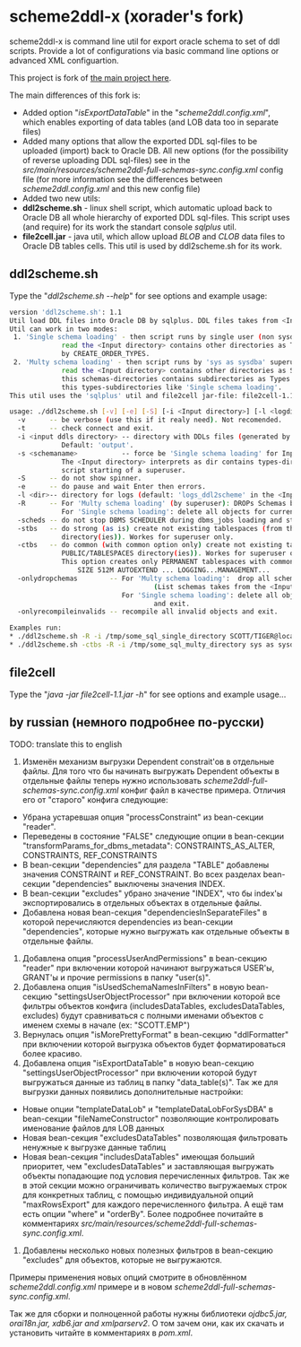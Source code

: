 # scheme2ddl-x (xorader's fork)

scheme2ddl-x is command line util for export oracle schema to set of ddl scripts. Provide a lot of configurations via basic command line options or advanced XML configuartion.

This project is fork of [the main project here](https://github.com/qwazer/scheme2ddl).

The main differences of this fork is:
 - Added option "_isExportDataTable_" in the "_scheme2ddl.config.xml_", which enables exporting of data tables (and LOB data too in separate files)
 - Added many options that allow the exported DDL sql-files to be uploaded (import) back to Oracle DB. All new options (for the possibility of reverse uploading DDL sql-files) see in the _src/main/resources/scheme2ddl-full-schemas-sync.config.xml_ config file (for more information see the differences between _scheme2ddl.config.xml_ and this new config file)
 - Added two new utils:
  - **ddl2scheme.sh** - linux shell script, which automatic upload back to Oracle DB all whole hierarchy of exported DDL sql-files. This script uses (and require) for its work the standart console _sqlplus_ util. 
  - **file2cell.jar** - java util, which allow upload _BLOB_ and _CLOB_ data files to Oracle DB tables cells. This util is used by ddl2scheme.sh for its work.

## ddl2scheme.sh

Type the "_ddl2scheme.sh --help_" for see options and example usage:
```sh
version 'ddl2scheme.sh': 1.1
Util load DDL files into Oracle DB by sqlplus. DDL files takes from <Input directory>.
Util can work in two modes:
 1. 'Single schema loading' - then script runs by single user (non sysdba). This mode
             read the <Input directory> contains other directories as Types and order them
             by CREATE_ORDER_TYPES.
 2. 'Multy schema loading' - then script runs by 'sys as sysdba' superuser. This mode
             read the <Input directory> contains other directories as Schemas list and
             this schemas-directories contains subdirectories as Types. And processing
             this types-subdirectories like 'Single schema loading'.
This util uses the 'sqlplus' util and file2cell jar-file: file2cell-1.1.jar

usage: ./ddl2scheme.sh [-v] [-e] [-S] [-i <Input directory>] [-l <logdir>] <connect URL>
  -v      -- be verbose (use this if it realy need). Not recomended.
  -t      -- check connect and exit.
  -i <input ddls directory> -- directory with DDLs files (generated by scheme2ddl tool).
             Default: 'output'.
  -s <schemaname>           -- force be 'Single schema loading' for Input directory.
             The <Input directory> interprets as dir contains types-directories, even if
             script starting of a superuser.
  -S      -- do not show spinner.
  -e      -- do pause and wait Enter then errors.
  -l <dir>-- directory for logs (default: 'logs_ddl2scheme' in the <Input directory>).
  -R      -- For 'Multy schema loading' (by superuser): DROPs Schemas before creating them.
             For 'Single schema loading': delete all objects for current schema.
  -scheds -- do not stop DBMS SCHEDULER during dbms_jobs loading and start after.
  -stbs   -- do strong (as is) create not existing tablespaces (from the PUBLIC/TABLESPACES
             directory(ies)). Workes for superuser only.
  -ctbs   -- do common (with common option only) create not existing tablespaces (from the
             PUBLIC/TABLESPACES directory(ies)). Workes for superuser only.
             This option creates only PERMANENT tablespaces with common options like:
                 SIZE 512M AUTOEXTEND ... LOGGING...MANAGEMENT...
  -onlydropchemas        -- For 'Multy schema loading':  drop all schemas and exit.
                                    (List schemas takes from the <Input directory>.)
                            For 'Single schema loading': delete all objects for schema
                                    and exit.
  -onlyrecompileinvalids -- recompile all invalid objects and exit.

Examples run:
* ./ddl2scheme.sh -R -i /tmp/some_sql_single_directory SCOTT/TIGER@localhost/SIDNAME
* ./ddl2scheme.sh -ctbs -R -i /tmp/some_sql_multy_directory sys as sysdba/syspasswd@localhost/SIDNAME
```

## file2cell

Type the "_java -jar file2cell-1.1.jar -h_" for see options and example usage...

## by russian (немного подробнее по-русски)

TODO: translate this to english

1. Изменён механизм выгрузки Dependent constrait'ов в отдельные файлы. Для того что бы начинать выгружать Dependent объекты в отдельные файлы теперь нужно использовать _scheme2ddl-full-schemas-sync.config.xml_ конфиг файл в качестве примера. Отличия его от "старого" конфига следующие:
  - Убрана устаревшая опция "processConstraint" из bean-секции "reader".
  - Переведены в состояние "FALSE" следующие опции в bean-секции "transformParams_for_dbms_metadata": CONSTRAINTS_AS_ALTER, CONSTRAINTS, REF_CONSTRAINTS
  - В bean-секции "dependencies" для раздела "TABLE" добавлены значения CONSTRAINT и REF_CONSTRAINT. Во всех разделах bean-секции "dependencies" выключены значения INDEX.
  - В bean-секции "excludes" убрано значение "INDEX", что бы index'ы экспортировались в отдельных объектах в отдельные файлы.
  - Добавлена новая bean-секция "dependenciesInSeparateFiles" в которой перечисляются dependencies из bean-секции "dependencies", которые нужно выгружать как отдельные объекты в отдельные файлы.
1. Добавлена опция "processUserAndPermissions" в bean-секцию "reader" при включении которой начинают выгружаться USER'ы, GRANT'ы и прочие permissions в папку "user(s)".
1. Добавлена опция "isUsedSchemaNamesInFilters" в новую bean-секцию "settingsUserObjectProcessor" при включении которой все фильтры объектов конфига (includesDataTables, excludesDataTables, excludes) будут сравниваться с полными именами объектов с именем схемы в начале (ex: "SCOTT.EMP")
1. Вернулась опция "isMorePrettyFormat" в bean-секцию "ddlFormatter" при включении которой выгрузка объектов будет форматироваться более красиво.
1. Добавлена опция "isExportDataTable" в новую bean-секцию "settingsUserObjectProcessor" при включении которой будут выгружаться данные из таблиц в папку "data_table(s)". Так же для выгрузки данных появились дополнительные настройки:
 - Новые опции "templateDataLob" и "templateDataLobForSysDBA" в bean-секции "fileNameConstructor" позволяющие контролировать именование файлов для LOB данных
 - Новая bean-секция "excludesDataTables" позволяющая фильтровать ненужные к выгрузке данные таблиц
 - Новая bean-секция "includesDataTables" имеющая больший приоритет, чем "excludesDataTables" и заставляющая выгружать объекты попадающие под условия перечисленных фильтров. Так же в этой секции можно ограничивать количество выгружаемых строк для конкретных таблиц, с помощью индивидуальной опций "maxRowsExport" для каждого перечисленного фильтра. А ещё там есть опции "where" и "orderBy". Более подробнее почитайте в комментариях _src/main/resources/scheme2ddl-full-schemas-sync.config.xml_.
1. Добавлены несколько новых полезных фильтров в bean-секцию "excludes" для объектов, которые не выгружаются.

Примеры применения новых опций смотрите в обновлённом _scheme2ddl.config.xml_ примере и в новом _scheme2ddl-full-schemas-sync.config.xml_.

Так же для сборки и полноценной работы нужны библиотеки _ojdbc5.jar, orai18n.jar, xdb6.jar and xmlparserv2_. О том зачем они, как их скачать и установить читайте в комментариях в _pom.xml_.


